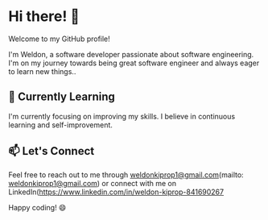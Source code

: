 # Hi there! 👋

Welcome to my GitHub profile!

I'm Weldon, a software developer passionate about software engineering. I'm on my journey towards being  great software engineer and always eager to learn new things..


## 🌱 Currently Learning

I'm currently focusing on improving my skills. I believe in continuous learning and self-improvement.


## 📫 Let's Connect

Feel free to reach out to me through weldonkiprop1@gmail.com(mailto: weldonkiprop1@gmail.com) or connect with me on LinkedIn(https://www.linkedin.com/in/weldon-kiprop-841690267

Happy coding! 😄

